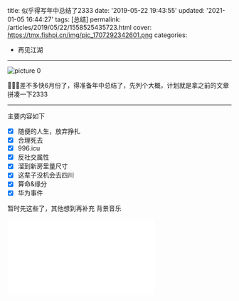 title: 似乎得写年中总结了2333
date: '2019-05-22 19:43:55'
updated: '2021-01-05 16:44:27'
tags: [总结]
permalink: /articles/2019/05/22/1558525435723.html
cover: https://tmx.fishpi.cn/img/pic_1707292342601.png
categories: 
- 再见江湖
---
![picture 0](https://tmx.fishpi.cn/img/pic_1707292342601.png)  

🤣🤣🤣差不多快6月份了，得准备年中总结了，先列个大概，计划就是拿之前的文章拼凑一下2333

---

主要内容如下

* [x] 随便的人生，放弃挣扎
* [x] 合理死去
* [x] 996.icu
* [x] 反社交属性
* [x] 溜到新房里量尺寸
* [x] 这辈子没机会去四川
* [x] 算命&缘分
* [x] 华为事件

暂时先这些了，其他想到再补充
背景音乐

<iframe frameborder="no" border="0" marginwidth="0" marginheight="0" width=330 height=86 src="//music.163.com/outchain/player?type=2&id=1320318436&auto=1&height=66"></iframe>

<iframe frameborder="no" border="0" marginwidth="0" marginheight="0" width=330 height=86 src="//music.163.com/outchain/player?type=2&id=1350160463&auto=0&height=66"></iframe>

